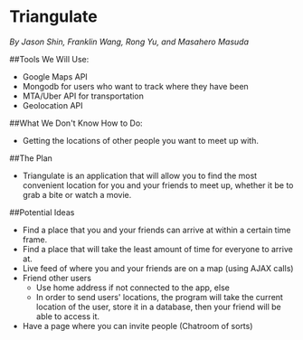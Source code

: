 # Triangulate
*By Jason Shin, Franklin Wang, Rong Yu, and Masahero Masuda*

##Tools We Will Use:
* Google Maps API
* Mongodb for users who want to track where they have been
* MTA/Uber API for transportation
* Geolocation API

##What We Don't Know How to Do:
* Getting the locations of other people you want to meet up with.

##The Plan
* Triangulate is an application that will allow you to find the most
  convenient location for you and your friends to meet up, whether
  it be to grab a bite or watch a movie.

##Potential Ideas
* Find a place that you and your friends can arrive at within a certain
  time frame.
* Find a place that will take the least amount of time for everyone to
  arrive at.
* Live feed of where you and your friends are on a map (using AJAX calls)
* Friend other users
  * Use home address if not connected to the app, else 
  * In order to send users' locations, the program will take the current
    location of the user, store it in a database, then your friend will
    be able to access it.
* Have a page where you can invite people (Chatroom of sorts)
